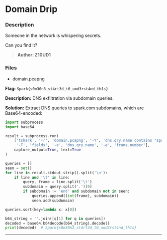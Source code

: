 # Domain Drip

### Description

Someone in the network is whispering secrets.

Can you find it?

> **Author: Z10UD1**

### Files

* domain.pcapng

**Flag:** `Spark{s0m30n3_st4rt3d_t0_und3rst4nd_th1s}`

**Description:** DNS exfiltration via subdomain queries.

**Solution:** Extract DNS queries to spark.com subdomains, which are Base64-encoded:

```python
import subprocess
import base64

result = subprocess.run(
    ['tshark', '-r', 'domain.pcapng', '-Y', 'dns.qry.name contains "spark.com"', 
     '-T', 'fields', '-e', 'dns.qry.name', '-e', 'frame.number'],
    capture_output=True, text=True
)

queries = []
seen = set()
for line in result.stdout.strip().split('\n'):
    if line and '\t' in line:
        query, frame = line.split('\t')
        subdomain = query.split('.')[0]
        if subdomain != 'end' and subdomain not in seen:
            queries.append((int(frame), subdomain))
            seen.add(subdomain)

queries.sort(key=lambda x: x[0])

b64_string = ''.join([q[1] for q in queries])
decoded = base64.b64decode(b64_string).decode()
print(decoded)  # Spark{s0m30n3_st4rt3d_t0_und3rst4nd_th1s}
```

***
